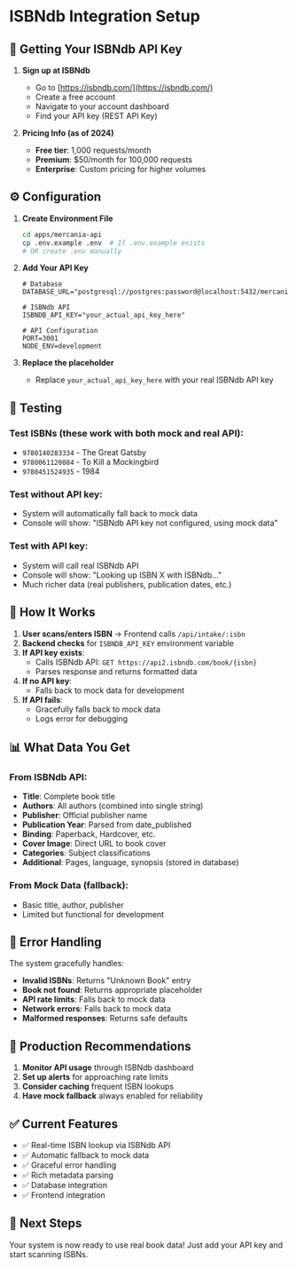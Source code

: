 # ISBNdb Integration Setup

## 🔑 Getting Your ISBNdb API Key

1. **Sign up at ISBNdb**
   - Go to [https://isbndb.com/](https://isbndb.com/)
   - Create a free account
   - Navigate to your account dashboard
   - Find your API key (REST API Key)

2. **Pricing Info (as of 2024)**
   - **Free tier**: 1,000 requests/month
   - **Premium**: $50/month for 100,000 requests
   - **Enterprise**: Custom pricing for higher volumes

## ⚙️ Configuration

1. **Create Environment File**
   ```bash
   cd apps/mercania-api
   cp .env.example .env  # If .env.example exists
   # OR create .env manually
   ```

2. **Add Your API Key**
   ```env
   # Database
   DATABASE_URL="postgresql://postgres:password@localhost:5432/mercania_wms"
   
   # ISBNdb API
   ISBNDB_API_KEY="your_actual_api_key_here"
   
   # API Configuration
   PORT=3001
   NODE_ENV=development
   ```

3. **Replace the placeholder**
   - Replace `your_actual_api_key_here` with your real ISBNdb API key

## 🧪 Testing

### Test ISBNs (these work with both mock and real API):
- `9780140283334` - The Great Gatsby
- `9780061120084` - To Kill a Mockingbird  
- `9780451524935` - 1984

### Test without API key:
- System will automatically fall back to mock data
- Console will show: "ISBNdb API key not configured, using mock data"

### Test with API key:
- System will call real ISBNdb API
- Console will show: "Looking up ISBN X with ISBNdb..."
- Much richer data (real publishers, publication dates, etc.)

## 🔄 How It Works

1. **User scans/enters ISBN** → Frontend calls `/api/intake/:isbn`
2. **Backend checks** for `ISBNDB_API_KEY` environment variable
3. **If API key exists**:
   - Calls ISBNdb API: `GET https://api2.isbndb.com/book/{isbn}`
   - Parses response and returns formatted data
4. **If no API key**:
   - Falls back to mock data for development
5. **If API fails**:
   - Gracefully falls back to mock data
   - Logs error for debugging

## 📊 What Data You Get

### From ISBNdb API:
- **Title**: Complete book title
- **Authors**: All authors (combined into single string)
- **Publisher**: Official publisher name
- **Publication Year**: Parsed from date_published
- **Binding**: Paperback, Hardcover, etc.
- **Cover Image**: Direct URL to book cover
- **Categories**: Subject classifications
- **Additional**: Pages, language, synopsis (stored in database)

### From Mock Data (fallback):
- Basic title, author, publisher
- Limited but functional for development

## 🚨 Error Handling

The system gracefully handles:
- **Invalid ISBNs**: Returns "Unknown Book" entry
- **Book not found**: Returns appropriate placeholder
- **API rate limits**: Falls back to mock data
- **Network errors**: Falls back to mock data
- **Malformed responses**: Returns safe defaults

## 🎯 Production Recommendations

1. **Monitor API usage** through ISBNdb dashboard
2. **Set up alerts** for approaching rate limits
3. **Consider caching** frequent ISBN lookups
4. **Have mock fallback** always enabled for reliability

## ✅ Current Features

- ✅ Real-time ISBN lookup via ISBNdb API
- ✅ Automatic fallback to mock data
- ✅ Graceful error handling
- ✅ Rich metadata parsing
- ✅ Database integration
- ✅ Frontend integration

## 🚀 Next Steps

Your system is now ready to use real book data! Just add your API key and start scanning ISBNs.
